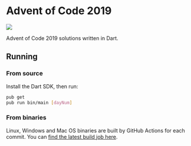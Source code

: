 # Advent of Code 2019

![](https://github.com/BjoernPetersen/adventofcode2019/workflows/Test/badge.svg)

Advent of Code 2019 solutions written in Dart.


## Running

### From source

Install the Dart SDK, then run:

```sh
pub get
pub run bin/main [dayNum]
```

### From binaries

Linux, Windows and Mac OS binaries are built by GitHub Actions for each commit.
You can [find the latest build job here](https://github.com/BjoernPetersen/adventofcode2019/actions?query=workflow%3ABuild).

